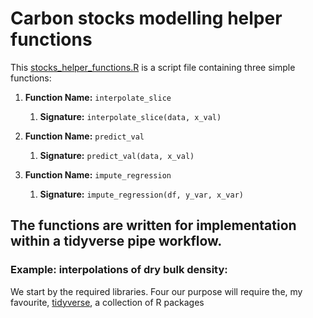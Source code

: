 # Carbon stocks modelling helper functions

This [stocks_helper_functions.R](stocks_helper_functions.R) is a script file containing three simple functions:

1. **Function Name:** `interpolate_slice`
   1. **Signature:** `interpolate_slice(data, x_val)`

1. **Function Name:** `predict_val`
   1. **Signature:** `predict_val(data, x_val)`

1. **Function Name:** `impute_regression`
   1. **Signature:** `impute_regression(df, y_var, x_var)`

## The functions are written for implementation within a tidyverse pipe workflow.

### Example: interpolations of dry bulk density:

We start by the required libraries. Four our purpose will require the, my favourite, [tidyverse](https://www.tidyverse.org/), a collection of R packages 


```







```


